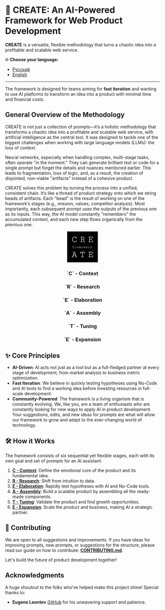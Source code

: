 # 🚀 CREATE: An AI-Powered Framework for Web Product Development

**CREATE** is a versatile, flexible methodology that turns a chaotic idea into a profitable and scalable web service.

🌐 **Choose your language:**
- [Русский](README_ru.md)
- [English](README.md)

---

The framework is designed for teams aiming for **fast iteration** and wanting to use AI platforms to transform an idea into a product with minimal time and financial costs.

## General Overview of the Methodology

CREATE is not just a collection of prompts—it’s a holistic methodology that transforms a chaotic idea into a profitable and scalable web service, with artificial intelligence as the central tool. It was designed to tackle one of the biggest challenges when working with large language models (LLMs): the loss of context.

Neural networks, especially when handling complex, multi-stage tasks, often operate "in the moment." They can generate brilliant text or code for a single prompt but forget the details and nuances mentioned earlier. This leads to fragmentation, loss of logic, and, as a result, the creation of disjointed, non-viable "artifacts" instead of a cohesive product.

CREATE solves this problem by turning the process into a unified, consistent chain. It’s like a thread of product strategy onto which we string beads of artifacts. Each "bead" is the result of working on one of the framework’s stages (e.g., mission, values, competitor analysis). Most importantly, each subsequent prompt uses the outputs of the previous one as its inputs. This way, the AI model constantly "remembers" the accumulated context, and each new step flows organically from the previous one.

<div align="center">
  <img src="docs/assets/create_logo.png" alt="CREATE Framework Logo" width="100"/>
  <h3>`C` - Context</h3>
  <h3>`R` - Research</h3>
  <h3>`E` - Elaboration</h3>
  <h3>`A` - Assembly</h3>
  <h3>`T` - Tuning</h3>
  <h3>`E` - Expansion</h3>
</div>

## ✨ Core Principles

-   **AI-Driven**: AI acts not just as a tool but as a full-fledged partner at every stage of development, from market analysis to business metric optimization.
-   **Fast Iteration**: We believe in quickly testing hypotheses using No-Code and AI tools to find a working idea before investing resources in full-scale development.
-   **Community-Powered**: The framework is a living organism that is constantly evolving. We, like you, are a team of enthusiasts who are constantly looking for new ways to apply AI in product development. Your suggestions, edits, and new ideas for prompts are what will allow our framework to grow and adapt to the ever-changing world of technology.

## 🛠️ How it Works

The framework consists of six sequential yet flexible stages, each with its own goal and set of prompts for an AI assistant:

1.  **[C - Context](docs/en/C-Context.md)**: Define the emotional core of the product and its fundamental idea.
2.  **[R - Research](docs/en/R-Research.md)**: Shift from intuition to data.
3.  **[E - Elaboration](docs/en/E-Elaboration.md)**: Rapidly test hypotheses with AI and No-Code tools.
4.  **[A - Assembly](docs/en/A-Assembly.md)**: Build a scalable product by assembling all the ready-made components.
5.  **[T - Tuning](docs/en/T-Tuning.md)**: Validate the product and find growth opportunities.
6.  **[E - Expansion](docs/en/E-Expansion.md)**: Scale the product and business, making AI a strategic partner.

## 🤝 Contributing

We are open to all suggestions and improvements. If you have ideas for improving prompts, new prompts, or suggestions for the structure, please read our guide on how to contribute: **[CONTRIBUTING.md](CONTRIBUTING.md)**.

Let's build the future of product development together!

## Acknowledgments

A huge shoutout to the folks who’ve helped make this project shine! Special thanks to:

- **Eugene Leontev** [GitHub](https://github.com/madmatvey) for his unwavering support and patience.